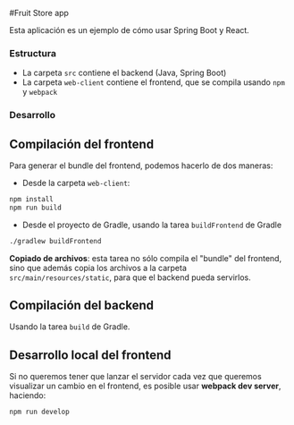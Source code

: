 #Fruit Store app

Esta aplicación es un ejemplo de cómo usar Spring Boot y React. 

### Estructura

- La carpeta `src` contiene el backend (Java, Spring Boot)
- La carpeta `web-client` contiene el frontend, que se compila usando `npm` y `webpack`


### Desarrollo

## Compilación del frontend

Para generar el bundle del frontend, podemos hacerlo de dos maneras: 

- Desde la carpeta `web-client`: 

```bash
npm install 
npm run build
```

- Desde el proyecto de Gradle, usando la tarea `buildFrontend` de Gradle

```bash
./gradlew buildFrontend
```

**Copiado de archivos**: esta tarea no sólo compila el "bundle" del frontend, sino que además
copia los archivos a la carpeta `src/main/resources/static`, para que el backend pueda servirlos.


## Compilación del backend

Usando la tarea `build` de Gradle.


## Desarrollo local del frontend

Si no queremos tener que lanzar el servidor cada vez que queremos visualizar un cambio en 
el frontend, es posible usar **webpack dev server**, haciendo: 

```
npm run develop
```

